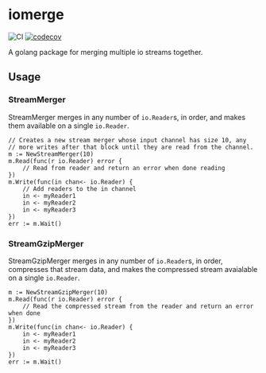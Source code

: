 # iomerge

![CI](https://github.com/jonstacks/iomerge/workflows/CI/badge.svg)
[![codecov](https://codecov.io/gh/jonstacks/iomerge/branch/master/graph/badge.svg)](https://codecov.io/gh/jonstacks/iomerge)


A golang package for merging multiple io streams together.

## Usage

### StreamMerger

StreamMerger merges in any number of `io.Reader`s, in order, and makes
them available on a single `io.Reader`.

```golang
// Creates a new stream merger whose input channel has size 10, any
// more writes after that block until they are read from the channel.
m := NewStreamMerger(10)
m.Read(func(r io.Reader) error {
    // Read from reader and return an error when done reading
})
m.Write(func(in chan<- io.Reader) {
    // Add readers to the in channel
    in <- myReader1
    in <- myReader2
    in <- myReader3
})
err := m.Wait()
```

### StreamGzipMerger

StreamGzipMerger merges in any number of `io.Reader`s, in order, compresses
that stream data, and makes the compressed stream avaialable on a single `io.Reader`.


```golang
m := NewStreamGzipMerger(10)
m.Read(func(r io.Reader) error {
    // Read the compressed stream from the reader and return an error when done
})
m.Write(func(in chan<- io.Reader) {
    in <- myReader1
    in <- myReader2
    in <- myReader3
})
err := m.Wait()
```